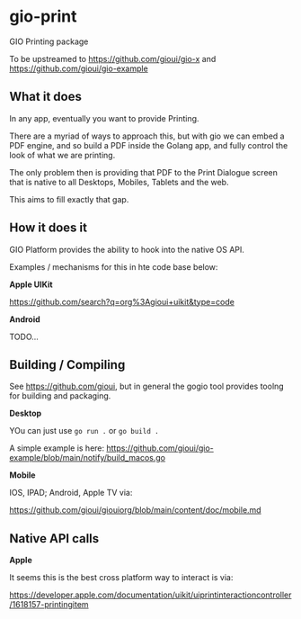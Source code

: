 # gio-print

GIO Printing package

To be upstreamed to https://github.com/gioui/gio-x and https://github.com/gioui/gio-example


## What it does 

In any app, eventually you want to provide Printing.

There are a myriad of ways to approach this, but with gio we can embed a PDF engine, and so build a PDF inside the Golang app, and fully control the look of what we are printing.

The only problem then is providing that PDF to the Print Dialogue screen that is native to all Desktops, Mobiles, Tablets and the web.

This aims to fill exactly that gap.

## How it does it

GIO Platform provides the ability to hook into the native OS API.

Examples / mechanisms for this in hte code base below:

**Apple UIKit**

https://github.com/search?q=org%3Agioui+uikit&type=code

**Android**

TODO...


## Building / Compiling

See https://github.com/gioui, but in general the gogio tool provides toolng for building and packaging.

**Desktop**

YOu can just use ``` go run . ``` or ``` go build . ``` 

A simple example is here: https://github.com/gioui/gio-example/blob/main/notify/build_macos.go

**Mobile**

IOS, IPAD; Android, Apple TV via:

https://github.com/gioui/giouiorg/blob/main/content/doc/mobile.md


## Native API calls

**Apple**

It seems this is the best cross platform way to interact is via: 

https://developer.apple.com/documentation/uikit/uiprintinteractioncontroller/1618157-printingitem

